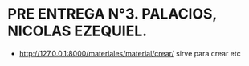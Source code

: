 # PRE ENTREGA N°3. PALACIOS, NICOLAS EZEQUIEL.


* http://127.0.0.1:8000/materiales/material/crear/ sirve para crear etc